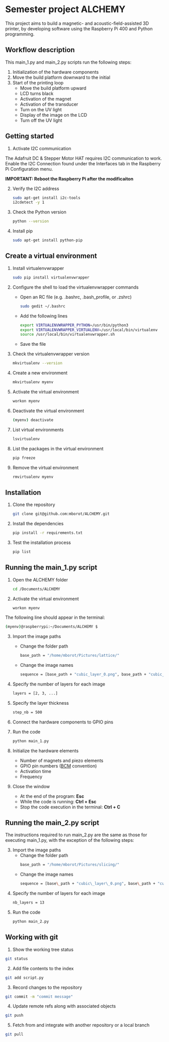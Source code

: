 # Semester project ALCHEMY
This project aims to build a magnetic- and acoustic-field-assisted 3D printer, by developing software using the Raspberry Pi 400 and Python programming.

## Workflow description
This main_1.py and main_2.py scripts run the following steps:

1) Initialization of the hardware components
2) Move the build platform downward to the initial
3) Start of the printing loop
   - Move the build platform upward
   - LCD turns black
   - Activation of the magnet
   - Activation of the transducer
   - Turn on the UV light
   - Display of the image on the LCD
   - Turn off the UV light 

## Getting started
1) Activate I2C communication

The Adafruit DC & Stepper Motor HAT requires I2C communication to work. Enable the I2C Connection found under the Interfaces tab in the     Raspberry Pi Configuration menu. 

**IMPORTANT: Reboot the Raspberry Pi after the modificaiton**

2) Verify the I2C address
   ```bash
   sudo apt-get install i2c-tools
   i2cdetect -y 1
   ```
3) Check the Python version
   ```bash
   python --version
   ```
4) Install pip
   ```bash
   sudo apt-get install python-pip
   ```
   
## Create a virtual environment
1) Install virtualenvwrapper
   ```bash
   sudo pip install virtualenvwrapper
   ```
2) Configure the shell to load the virtualenvwrapper commands
   - Open an RC file (e.g. .bashrc, .bash\_profile, or .zshrc)
     ```bash
     sudo gedit ~/.bashrc
     ```
   - Add the following lines
     ```bash
     export VIRTUALENVWRAPPER_PYTHON=/usr/bin/python3
     export VIRTUALENVWRAPPER_VIRTUALENV=/usr/local/bin/virtualenv
     source /usr/local/bin/virtualenvwrapper.sh
     ```
   - Save the file
     
3) Check the virtualenvwrapper version
   ```bash
   mkvirtualenv --version
   ```
4) Create a new environment
   ```bash
   mkvirtualenv myenv
   ```
5) Activate the virtual environment
   ```bash
   workon myenv
   ```
6) Deactivate the virtual environment
   ```bash
   (myenv) deactivate
   ```
7) List virtual environments
   ```bash
   lsvirtualenv
   ```
8) List the packages in the virtual environment
   ```bash
   pip freeze
   ```
9) Remove the virtual environment
   ```bash
   rmvirtualenv myenv
   ```

## Installation
1) Clone the repository
   ```bash
   git clone git@github.com:mborot/ALCHEMY.git
   ```
2) Install the dependencies
   ```bash
   pip install -r requirements.txt
   ```
3) Test the installation process
   ```bash
   pip list
   ```

## Running the main_1.py script
1) Open the ALCHEMY folder
   ```bash
   cd /Documents/ALCHEMY
   ```
2) Activate the virtual environment
   ```bash
   workon myenv
   ```
The following line should appear in the terminal:
```bash
(myenv)@raspberrypi:~/Documents/ALCHEMY $
```
3) Import the image paths
   - Change the folder path
     ```bash
     base_path = "/home/mborot/Pictures/lattice/"
     ```
   - Change the image names 
     ```bash
     sequence = [base_path + "cubic_layer_0.png", base_path + "cubic_layer_1.png", ...]
     ```
4) Specify the number of layers for each image
   ```bash
   layers = [2, 3, ...]
   ```
5) Specify the layer thickness
   ```bash
   step_nb = 500
   ```
6) Connect the hardware components to GPIO pins
   
7) Run the code
   ```bash
   python main_1.py
   ```
8) Initialize the hardware elements
   - Number of magnets and piezo elements
   - GPIO pin numbers ([BCM](https://pinout.xyz/) convention)
   - Activation time
   - Frequency
     
9) Close the window
   - At the end of the program: **Esc**
   - While the code is running: **Ctrl + Esc**
   - Stop the code execution in the terminal: **Ctrl + C**


## Running the main_2.py script
The instructions required to run main_2.py are the same as those for executing main_1.py, with the exception of the following steps:

3) Import the image paths
   - Change the folder path
     ```bash
     base_path = "/home/mborot/Pictures/slicing/"
     ```
   - Change the image names 
     ```bash
     sequence = [base\_path + "cubic\_layer\_0.png", base\_path + "cubic\_layer\_1.png", ...]
     ```
4) Specify the number of layers for each image
   ```bash
   nb_layers = 13
   ```   
7) Run the code
   ```bash
   python main_2.py
   ```
   

## Working with git
1) Show the working tree status
```bash
git status
```
2) Add file contents to the index
```bash
git add script.py
```
3) Record changes to the repository
```bash
git commit -m "commit message"
```
4) Update remote refs along with associated objects
```bash
git push
```
5) Fetch from and integrate with another repository or a local branch
```bash
git pull
```
